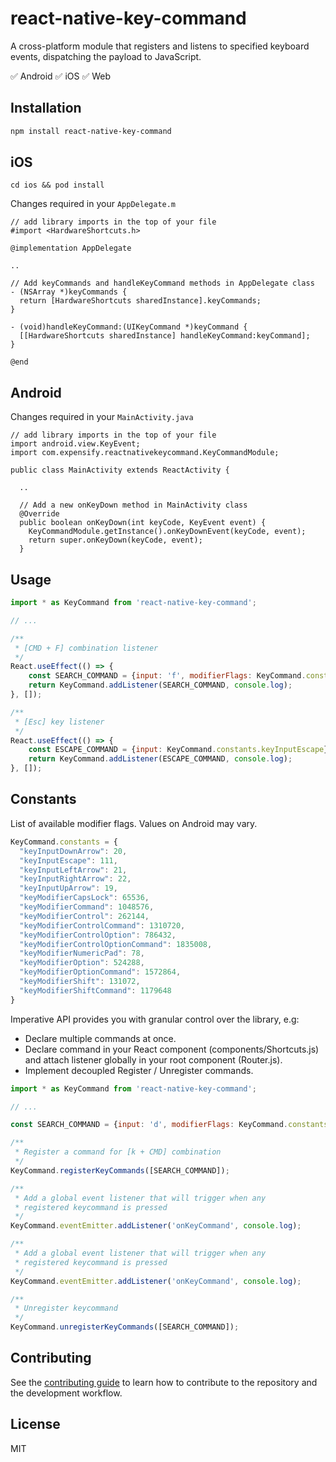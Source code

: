 # react-native-key-command
A cross-platform module that registers and listens to specified keyboard events, dispatching the payload to JavaScript.

✅ Android
✅ iOS
✅ Web

## Installation

```sh
npm install react-native-key-command
```

## iOS

`cd ios && pod install`

Changes required in your `AppDelegate.m`

```
// add library imports in the top of your file 
#import <HardwareShortcuts.h>

@implementation AppDelegate

..

// Add keyCommands and handleKeyCommand methods in AppDelegate class
- (NSArray *)keyCommands {
  return [HardwareShortcuts sharedInstance].keyCommands;
}

- (void)handleKeyCommand:(UIKeyCommand *)keyCommand {
  [[HardwareShortcuts sharedInstance] handleKeyCommand:keyCommand];
}

@end
```

## Android

Changes required in your `MainActivity.java`

```
// add library imports in the top of your file 
import android.view.KeyEvent;
import com.expensify.reactnativekeycommand.KeyCommandModule;

public class MainActivity extends ReactActivity {

  ..

  // Add a new onKeyDown method in MainActivity class
  @Override
  public boolean onKeyDown(int keyCode, KeyEvent event) {
    KeyCommandModule.getInstance().onKeyDownEvent(keyCode, event);
    return super.onKeyDown(keyCode, event);
  }
```

## Usage
```js
import * as KeyCommand from 'react-native-key-command';

// ...

/**
 * [CMD + F] combination listener
 */
React.useEffect(() => {
    const SEARCH_COMMAND = {input: 'f', modifierFlags: KeyCommand.constants.keyModifierCommand};
    return KeyCommand.addListener(SEARCH_COMMAND, console.log);
}, []);

/**
 * [Esc] key listener
 */
React.useEffect(() => {
    const ESCAPE_COMMAND = {input: KeyCommand.constants.keyInputEscape};
    return KeyCommand.addListener(ESCAPE_COMMAND, console.log);
}, []);
```

## Constants
List of available modifier flags. Values on Android may vary.

```js
KeyCommand.constants = {
  "keyInputDownArrow": 20,
  "keyInputEscape": 111,
  "keyInputLeftArrow": 21,
  "keyInputRightArrow": 22,
  "keyInputUpArrow": 19,
  "keyModifierCapsLock": 65536,
  "keyModifierCommand": 1048576,
  "keyModifierControl": 262144,
  "keyModifierControlCommand": 1310720,
  "keyModifierControlOption": 786432,
  "keyModifierControlOptionCommand": 1835008,
  "keyModifierNumericPad": 78,
  "keyModifierOption": 524288,
  "keyModifierOptionCommand": 1572864,
  "keyModifierShift": 131072,
  "keyModifierShiftCommand": 1179648
}
```

Imperative API provides you with granular control over the library, e.g:
- Declare multiple commands at once.
- Declare command in your React component (components/Shortcuts.js) and attach listener globally in your root component (Router.js).
- Implement decoupled Register / Unregister commands.

```js
import * as KeyCommand from 'react-native-key-command';

// ...

const SEARCH_COMMAND = {input: 'd', modifierFlags: KeyCommand.constants.keyModifierCommand};

/**
 * Register a command for [k + CMD] combination
 */
KeyCommand.registerKeyCommands([SEARCH_COMMAND]);

/**
 * Add a global event listener that will trigger when any
 * registered keycommand is pressed
 */
KeyCommand.eventEmitter.addListener('onKeyCommand', console.log);

/**
 * Add a global event listener that will trigger when any
 * registered keycommand is pressed
 */
KeyCommand.eventEmitter.addListener('onKeyCommand', console.log);

/**
 * Unregister keycommand
 */
KeyCommand.unregisterKeyCommands([SEARCH_COMMAND]);
```

## Contributing

See the [contributing guide](CONTRIBUTING.md) to learn how to contribute to the repository and the development workflow.

## License

MIT
